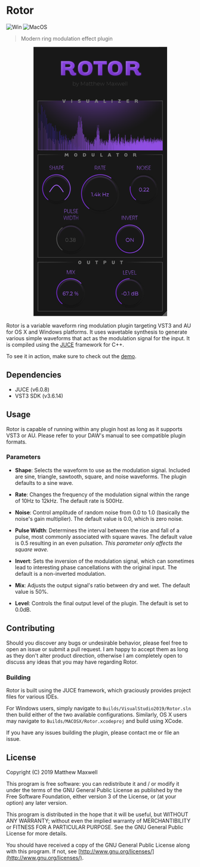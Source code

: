 # Rotor
  
![Win](https://github.com/maxwellmattryan/rotor/workflows/rotor-win/badge.svg)
![MacOS](https://github.com/maxwellmattryan/rotor/workflows/rotor-mac/badge.svg)

> Modern ring modulation effect plugin
  
<div style="text-align: center">
    <img 
        src="./rotor.png" 
        alt="Rotor screenshot" title="Rotor running in Ableton Live 10" height="720"
    />
</div>
  
Rotor is a variable waveform ring modulation plugin targeting VST3 and AU for OS X and Windows platforms. It uses wavetable synthesis to generate various simple waveforms that act as the modulation signal for the input. It is compiled using the [JUCE](https://juce.com/) framework for C++.

To see it in action, make sure to check out the [demo](https://drive.google.com/file/d/1szT238kz2ZAgqB3uCJYZRtq_IYkcSJrz/view?usp=sharing).

## Dependencies

- JUCE (v6.0.8)
- VST3 SDK (v3.6.14)

## Usage

Rotor is capable of running within any plugin host as long as it supports VST3 or AU. Please refer to your DAW's manual to see compatible plugin formats.

### Parameters

- __Shape__: Selects the waveform to use as the modulation signal. Included are sine, triangle, sawtooth, square, and noise waveforms. The plugin defaults to a sine wave.

- __Rate__: Changes the frequency of the modulation signal within the range of 10Hz to 12kHz. The default rate is 500Hz.

- __Noise__: Control amplitude of random noise from 0.0 to 1.0 (basically the noise's gain multiplier). The default value is 0.0, which is zero noise.

- __Pulse Width__: Determines the interval between the rise and fall of a pulse, most commonly associated with square waves. The default value is 0.5 resulting in an even pulsation. _This parameter only affects the square wave._

- __Invert__: Sets the inversion of the modulation signal, which can sometimes lead to interesting phase cancellations with the original input. The default is a non-inverted modulation.

- __Mix__: Adjusts the output signal's ratio between dry and wet. The default value is 50%.

- __Level__: Controls the final output level of the plugin. The default is set to 0.0dB.

## Contributing

Should you discover any bugs or undesirable behavior, please feel free to open an issue or submit a pull request. I am happy to accept them as long as they don't alter product direction, otherwise I am completely open to discuss any ideas that you may have regarding Rotor.

### Building

Rotor is built using the JUCE framework, which graciously provides project files for various IDEs.

For Windows users, simply navigate to `Builds/VisualStudio2019/Rotor.sln` then build either of the two available configurations. Similarly, OS X users may navigate to `Builds/MACOSX/Rotor.xcodeproj` and build using XCode.

If you have any issues building the plugin, please contact me or file an issue.

## License

Copyright (C) 2019 Matthew Maxwell

This program is free software: you can redistribute it and / or modify it under the terms of the GNU General Public License as published by the Free Software Foundation, either version 3 of the License, or (at your option) any later version.

This program is distributed in the hope that it will be useful, but WITHOUT ANY WARRANTY; without even the implied warranty of MERCHANTIBILITY or FITNESS FOR A PARTICULAR PURPOSE. See the GNU General Public License for more details. 

You should have received a copy of the GNU General Public License along with this program. If not, see [http://www.gnu.org/licenses/](http://www.gnu.org/licenses/).

